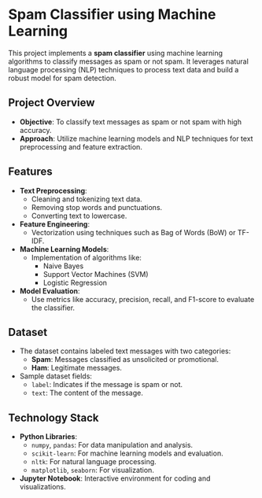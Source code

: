 # Spam Classifier using Machine Learning

This project implements a **spam classifier** using machine learning algorithms to classify messages as spam or not spam. It leverages natural language processing (NLP) techniques to process text data and build a robust model for spam detection.

## Project Overview

- **Objective**: To classify text messages as spam or not spam with high accuracy.
- **Approach**: Utilize machine learning models and NLP techniques for text preprocessing and feature extraction.

## Features

- **Text Preprocessing**:
  - Cleaning and tokenizing text data.
  - Removing stop words and punctuations.
  - Converting text to lowercase.
- **Feature Engineering**:
  - Vectorization using techniques such as Bag of Words (BoW) or TF-IDF.
- **Machine Learning Models**:
  - Implementation of algorithms like:
    - Naive Bayes
    - Support Vector Machines (SVM)
    - Logistic Regression
- **Model Evaluation**:
  - Use metrics like accuracy, precision, recall, and F1-score to evaluate the classifier.

## Dataset

- The dataset contains labeled text messages with two categories:
  - **Spam**: Messages classified as unsolicited or promotional.
  - **Ham**: Legitimate messages.
- Sample dataset fields:
  - `label`: Indicates if the message is spam or not.
  - `text`: The content of the message.

## Technology Stack

- **Python Libraries**:
  - `numpy`, `pandas`: For data manipulation and analysis.
  - `scikit-learn`: For machine learning models and evaluation.
  - `nltk`: For natural language processing.
  - `matplotlib`, `seaborn`: For visualization.
- **Jupyter Notebook**: Interactive environment for coding and visualizations.
